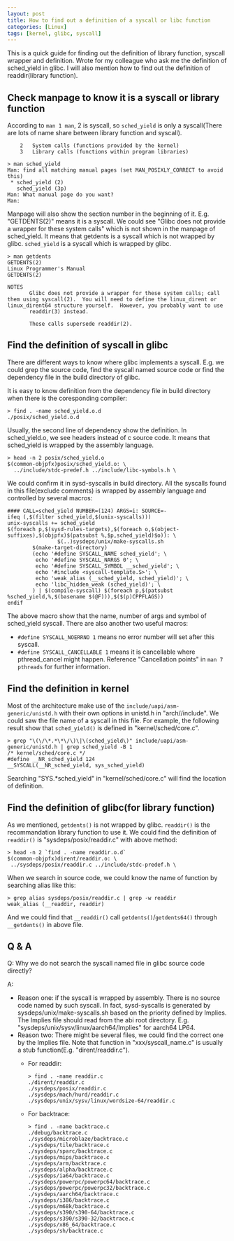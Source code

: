 ```yaml
---
layout: post
title: How to find out a definition of a syscall or libc function
categories: [Linux]
tags: [kernel, glibc, syscall]
---
```


This is a quick guide for finding out the definition of library function, syscall wrapper and definition. Wrote for my colleague who ask me the definition of sched_yield in glibc. I will also mention how to find out the definition of readdir(library function).

Check manpage to know it is a syscall or library function
---------------------------------------------------------
According to `man 1 man`, 2 is syscall, so `sched_yield` is only a syscall(There are lots of name share between library function and syscall).

```
    2   System calls (functions provided by the kernel)
    3   Library calls (functions within program libraries)
```

```
> man sched_yield
Man: find all matching manual pages (set MAN_POSIXLY_CORRECT to avoid this)
 * sched_yield (2)
   sched_yield (3p)
Man: What manual page do you want?
Man:
```

Manpage will also show the section number in the beginning of it. E.g. "GETDENTS(2)" means it is a syscall. We could see "Glibc does not provide a wrapper for these system calls" which is not shown in the manpage of sched_yield. It means that getdents is a syscall which is not wrapped by glibc. `sched_yield` is a syscall which is wrapped by glibc.

```
> man getdents
GETDENTS(2)                                                                                Linux Programmer's Manual                                                                               GETDENTS(2)

NOTES
       Glibc does not provide a wrapper for these system calls; call them using syscall(2).  You will need to define the linux_dirent or linux_dirent64 structure yourself.  However, you probably want to use
       readdir(3) instead.

       These calls supersede readdir(2).
```

Find the definition of syscall in  glibc
----------------------------------------
There are different ways to know where glibc implements a syscall. E.g. we could grep the source code, find the syscall named source code or find the dependency file in the build directory of glibc.

It is easy to know definition from the dependency file in build directory when there is the coresponding compiler:

```
> find . -name sched_yield.o.d
./posix/sched_yield.o.d
```

Usually, the second line of dependency show the definition. In sched_yield.o, we see headers instead of c source code. It means that sched_yield is wrapped by the assembly language.

```
> head -n 2 posix/sched_yield.o
$(common-objpfx)posix/sched_yield.o: \
  ../include/stdc-predef.h ../include/libc-symbols.h \
```

We could confirm it in sysd-syscalls in build directory. All the syscalls found in this file(exclude comments) is wrapped by assembly language and controlled by several macros:

```
#### CALL=sched_yield NUMBER=(124) ARGS=i: SOURCE=-
ifeq (,$(filter sched_yield,$(unix-syscalls)))
unix-syscalls += sched_yield
$(foreach p,$(sysd-rules-targets),$(foreach o,$(object-suffixes),$(objpfx)$(patsubst %,$p,sched_yield)$o)): \
                $(..)sysdeps/unix/make-syscalls.sh
        $(make-target-directory)
        (echo '#define SYSCALL_NAME sched_yield'; \
         echo '#define SYSCALL_NARGS 0'; \
         echo '#define SYSCALL_SYMBOL __sched_yield'; \
         echo '#include <syscall-template.S>'; \
         echo 'weak_alias (__sched_yield, sched_yield)'; \
         echo 'libc_hidden_weak (sched_yield)'; \
        ) | $(compile-syscall) $(foreach p,$(patsubst %sched_yield,%,$(basename $(@F))),$($(p)CPPFLAGS))
endif
```

The above macro show that the name, number of args and symbol of sched_yield syscall. There are also another two useful macros:

*   `#define SYSCALL_NOERRNO 1` means no error number will set after this syscall.
*   `#define SYSCALL_CANCELLABLE 1` means it is cancellable where pthread_cancel might happen. Reference "Cancellation points" in `man 7 pthreads` for further information.

Find the definition in kernel
-----------------------------
Most of the architecture make use of the `include/uapi/asm-generic/unistd.h` with their own options in unistd.h in "arch/<arch name>/include". We could saw the file name of a syscall in this file. For example, the following result show that `sched_yield()` is defined in "kernel/sched/core.c".

```
> grep "\(\/\*.*\*\/\)\|\(sched_yield\)" include/uapi/asm-generic/unistd.h | grep sched_yield -B 1
/* kernel/sched/core.c */
#define __NR_sched_yield 124
__SYSCALL(__NR_sched_yield, sys_sched_yield)
```

Searching "SYS.*sched_yield" in "kernel/sched/core.c" will find the location of definition.

Find the definition of glibc(for library function)
--------------------------------------------------
As we mentioned, `getdents()` is not wrapped by glibc. `readdir()` is the recommandation library function to use it. We could find the definition of `readdir()` is "sysdeps/posix/readdir.c" with above method:

```
> head -n 2 `find . -name readdir.o.d`
$(common-objpfx)dirent/readdir.o: \
 ../sysdeps/posix/readdir.c ../include/stdc-predef.h \
```

When we search in source code, we could know the name of function by searching alias like this:

```
> grep alias sysdeps/posix/readdir.c | grep -w readdir
weak_alias (__readdir, readdir)
```

And we could find that `__readdir()` call `getdents()`/`getdents64()` through `__getdents()` in above file.

Q & A
-----
Q:  Why we do not search the syscall named file in glibc source code directly?

A:

*   Reason one: if the syscall is wrapped by assembly. There is no source code named by such syscall. In fact, sysd-syscalls is generated by sysdeps/unix/make-syscalls.sh based on the priority defined by Implies. The Implies file should read from the abi root directory. E.g. "sysdeps/unix/sysv/linux/aarch64/Implies" for aarch64 LP64.
*   Reason two: There might be several files, we could find the correct one by the Implies file. Note that function in "xxx/syscall_name.c" is usually a stub function(E.g. "dirent/readdir.c").
    *   For readdir:

        ```
        > find . -name readdir.c
        ./dirent/readdir.c
        ./sysdeps/posix/readdir.c
        ./sysdeps/mach/hurd/readdir.c
        ./sysdeps/unix/sysv/linux/wordsize-64/readdir.c
        ```
    *   For backtrace:

        ```
        > find . -name backtrace.c
        ./debug/backtrace.c
        ./sysdeps/microblaze/backtrace.c
        ./sysdeps/tile/backtrace.c
        ./sysdeps/sparc/backtrace.c
        ./sysdeps/mips/backtrace.c
        ./sysdeps/arm/backtrace.c
        ./sysdeps/alpha/backtrace.c
        ./sysdeps/ia64/backtrace.c
        ./sysdeps/powerpc/powerpc64/backtrace.c
        ./sysdeps/powerpc/powerpc32/backtrace.c
        ./sysdeps/aarch64/backtrace.c
        ./sysdeps/i386/backtrace.c
        ./sysdeps/m68k/backtrace.c
        ./sysdeps/s390/s390-64/backtrace.c
        ./sysdeps/s390/s390-32/backtrace.c
        ./sysdeps/x86_64/backtrace.c
        ./sysdeps/sh/backtrace.c
        ```


